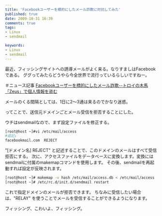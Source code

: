 ```yaml
---
title: 'Facebookユーザーを標的にしたメール詐欺に対抗してみた'
published: true
date: 2009-10-31 16:39
comments: true
tags:
- Linux
- sendmail

keywords:
- Linux
- sendmail
---
```

最近、フィッシングサイトへの誘導メールがよく来る。なりすましはFacebookである。
ググってみたらどうやら今全世界で流行っているらしいですねー。

＃ニュース記事
[Facebookユーザーを標的にしたメール詐欺--トロイの木馬「Zeus」で個人情報を盗む](http://japan.cnet.com/clip/global/story/0,3800097347,20402585,00.htm "Facebookユーザーを標的にしたメール詐欺--トロイの木馬「Zeus」で個人情報を盗む")

メールのくる間隔としては、1日に2～3通は来るのでかなり迷惑。

ってことで、送信元ドメインごとメール受信を拒否することにした。


ウチはsendmailなので、まず設定ファイルを修正する。


```sh
[root@host ~]#vi /etc/mail/access
#追記↓
facebookmail.com  REJECT
```

"[ドメイン名] REJECT" と記述することで、このドメインのメールはすべて受信拒否にする。
次に、アクセスファイルをデータベースに変換します。変換にはsendmailに付属のmakemapコマンドを使用します。
その後、sendmailを再起動すれば設定が反映されます。

```sh
[root@host ~]# makemap -v hash /etc/mail/access.db < /etc/mail/access
[root@host ~]# /etc/rc.d/init.d/sendmail restart
```

これで指定ドメインのメールが拒否できます。
ちなみに受信したい場合は、"RELAY" を使うことでメールを受信することができるようになります。

フィッシング、こわいよ、フィッシング。